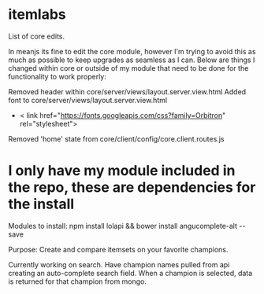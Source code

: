 # itemlabs

List of core edits.

In meanjs its fine to edit the core module, however I'm trying to avoid this as much as possible to keep upgrades as seamless as I can. Below are things I changed within core or outside of my module that need to be done for the functionality to work properly:

Removed header within core/server/views/layout.server.view.html
Added font to core/server/views/layout.server.view.html
  - < link href="https://fonts.googleapis.com/css?family=Orbitron" rel="stylesheet">

Removed 'home' state from core/client/config/core.client.routes.js

# I only have my module included in the repo, these are dependencies for the install
Modules to install:
npm install lolapi && bower install angucomplete-alt --save



Purpose:
Create and compare itemsets on your favorite champions.

Currently working on search. Have champion names pulled from api creating an auto-complete search field.
When a champion is selected, data is returned for that champion from mongo.
